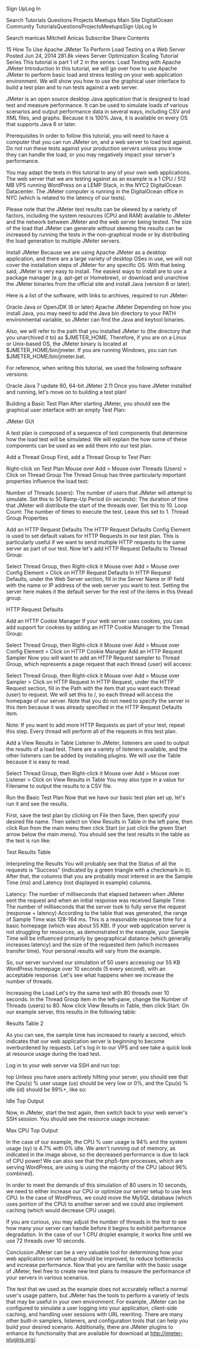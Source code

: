 Sign UpLog In

Search
Tutorials
Questions
Projects
Meetups
Main Site
 DigitalOcean  Community
TutorialsQuestionsProjectsMeetupsSign UpLog In

Search
 manicas
Mitchell Anicas
 Subscribe  Share  Contents 

15
How To Use Apache JMeter To Perform Load Testing on a Web Server
Posted Jun 24, 2014 281.8k views Server Optimization Scaling
Tutorial Series
This tutorial is part 1 of 2 in the series: Load Testing with Apache JMeter
Introduction
In this tutorial, we will go over how to use Apache JMeter to perform basic load and stress testing on your web application environment. We will show you how to use the graphical user interface to build a test plan and to run tests against a web server.

JMeter is an open source desktop Java application that is designed to load test and measure performance. It can be used to simulate loads of various scenarios and output performance data in several ways, including CSV and XML files, and graphs. Because it is 100% Java, it is available on every OS that supports Java 6 or later.

Prerequisites
In order to follow this tutorial, you will need to have a computer that you can run JMeter on, and a web server to load test against. Do not run these tests against your production servers unless you know they can handle the load, or you may negatively impact your server's performance.

You may adapt the tests in this tutorial to any of your own web applications. The web server that we are testing against as an example is a 1 CPU / 512 MB VPS running WordPress on a LEMP Stack, in the NYC2 DigitalOcean Datacenter. The JMeter computer is running in the DigitalOcean office in NYC (which is related to the latency of our tests).

Please note that the JMeter test results can be skewed by a variety of factors, including the system resources (CPU and RAM) available to JMeter and the network between JMeter and the web server being tested. The size of the load that JMeter can generate without skewing the results can be increased by running the tests in the non-graphical mode or by distributing the load generation to multiple JMeter servers.

Install JMeter
Because we are using Apache JMeter as a desktop application, and there are a large variety of desktop OSes in use, we will not cover the installation steps of JMeter for any specific OS. With that being said, JMeter is very easy to install. The easiest ways to install are to use a package manager (e.g. apt-get or Homebrew), or download and unarchive the JMeter binaries from the official site and install Java (version 6 or later).

Here is a list of the software, with links to archives, required to run JMeter:

Oracle Java or OpenJDK (6 or later)
Apache JMeter
Depending on how you install Java, you may need to add the Java bin directory to your PATH environmental variable, so JMeter can find the Java and keytool binaries.

Also, we will refer to the path that you installed JMeter to (the directory that you unarchived it to) as $JMETER_HOME. Therefore, if you are on a Linux or Unix-based OS, the JMeter binary is located at $JMETER_HOME/bin/jmeter. If you are running Windows, you can run $JMETER_HOME/bin/jmeter.bat.

For reference, when writing this tutorial, we used the following software versions:

Oracle Java 7 update 60, 64-bit
JMeter 2.11
Once you have JMeter installed and running, let's move on to building a test plan!

Building a Basic Test Plan
After starting JMeter, you should see the graphical user interface with an empty Test Plan:

JMeter GUI

A test plan is composed of a sequence of test components that determine how the load test will be simulated. We will explain the how some of these components can be used as we add them into our test plan.

Add a Thread Group
First, add a Thread Group to Test Plan:

Right-click on Test Plan
Mouse over Add >
Mouse over Threads (Users) >
Click on Thread Group
The Thread Group has three particularly important properties influence the load test:

Number of Threads (users): The number of users that JMeter will attempt to simulate. Set this to 50
Ramp-Up Period (in seconds): The duration of time that JMeter will distribute the start of the threads over. Set this to 10.
Loop Count: The number of times to execute the test. Leave this set to 1.
Thread Group Properties

Add an HTTP Request Defaults
The HTTP Request Defaults Config Element is used to set default values for HTTP Requests in our test plan. This is particularly useful if we want to send multiple HTTP requests to the same server as part of our test. Now let's add HTTP Request Defaults to Thread Group:

Select Thread Group, then Right-click it
Mouse over Add >
Mouse over Config Element >
Click on HTTP Request Defaults
In HTTP Request Defaults, under the Web Server section, fill in the Server Name or IP field with the name or IP address of the web server you want to test. Setting the server here makes it the default server for the rest of the items in this thread group.

HTTP Request Defaults

Add an HTTP Cookie Manager
If your web server uses cookies, you can add support for cookies by adding an HTTP Cookie Manager to the Thread Group:

Select Thread Group, then Right-click it
Mouse over Add >
Mouse over Config Element >
Click on HTTP Cookie Manager
Add an HTTP Request Sampler
Now you will want to add an HTTP Request sampler to Thread Group, which represents a page request that each thread (user) will access:

Select Thread Group, then Right-click it
Mouse over Add >
Mouse over Sampler >
Click on HTTP Request
In HTTP Request, under the HTTP Request section, fill in the Path with the item that you want each thread (user) to request. We will set this to /, so each thread will access the homepage of our server. Note that you do not need to specify the server in this item because it was already specified in the HTTP Request Defaults item.

Note: If you want to add more HTTP Requests as part of your test, repeat this step. Every thread will perform all of the requests in this test plan.

Add a View Results in Table Listener
In JMeter, listeners are used to output the results of a load test. There are a variety of listeners available, and the other listeners can be added by installing plugins. We will use the Table because it is easy to read.

Select Thread Group, then Right-click it
Mouse over Add >
Mouse over Listener >
Click on View Results in Table
You may also type in a value for Filename to output the results to a CSV file.

Run the Basic Test Plan
Now that we have our basic test plan set up, let's run it and see the results.

First, save the test plan by clicking on File then Save, then specify your desired file name. Then select on View Results in Table in the left pane, then click Run from the main menu then click Start (or just click the green Start arrow below the main menu). You should see the test results in the table as the test is run like:

Test Results Table

Interpreting the Results
You will probably see that the Status of all the requests is "Success" (indicated by a green triangle with a checkmark in it). After that, the columns that you are probably most interest in are the Sample Time (ms) and Latency (not displayed in example) columns.

Latency: The number of milliseconds that elapsed between when JMeter sent the request and when an initial response was received
Sample Time: The number of milliseconds that the server took to fully serve the request (response + latency)
According to the table that was generated, the range of Sample Time was 128-164 ms. This is a reasonable response time for a basic homepage (which was about 55 KB). If your web application server is not struggling for resources, as demonstrated in the example, your Sample Time will be influenced primarily by geographical distance (which generally increases latency) and the size of the requested item (which increases transfer time). Your personal results will vary from the example.

So, our server survived our simulation of 50 users accessing our 55 KB WordPress homepage over 10 seconds (5 every second), with an acceptable response. Let's see what happens when we increase the number of threads.

Increasing the Load
Let's try the same test with 80 threads over 10 seconds. In the Thread Group item in the left-pane, change the Number of Threads (users) to 80. Now click View Results in Table, then click Start. On our example server, this results in the following table:

Results Table 2

As you can see, the sample time has increased to nearly a second, which indicates that our web application server is beginning to become overburdened by requests. Let's log in to our VPS and see take a quick look at resource usage during the load test.

Log in to your web server via SSH and run top:

top
Unless you have users actively hitting your server, you should see that the Cpu(s) % user usage (us) should be very low or 0%, and the Cpu(s) % idle (id) should be 99%+, like so:

Idle Top Output

Now, in JMeter, start the test again, then switch back to your web server's SSH session. You should see the resource usage increase:

Max CPU Top Output

In the case of our example, the CPU % user usage is 94% and the system usage (sy) is 4.7% with 0% idle. We aren't running out of memory, as indicated in the image above, so the decreased performance is due to lack of CPU power! We can also see that the php5-fpm processes, which are serving WordPress, are using is using the majority of the CPU (about 96% combined).

In order to meet the demands of this simulation of 80 users in 10 seconds, we need to either increase our CPU or optimize our server setup to use less CPU. In the case of WordPress, we could move the MySQL database (which uses portion of the CPU) to another server and we could also implement caching (which would decrease CPU usage).

If you are curious, you may adjust the number of threads in the test to see how many your server can handle before it begins to exhibit performance degradation. In the case of our 1 CPU droplet example, it works fine until we use 72 threads over 10 seconds.

Conclusion
JMeter can be a very valuable tool for determining how your web application server setup should be improved, to reduce bottlenecks and increase performance. Now that you are familiar with the basic usage of JMeter, feel free to create new test plans to measure the performance of your servers in various scenarios.

The test that we used as the example does not accurately reflect a normal user's usage pattern, but JMeter has the tools to perform a variety of tests that may be useful in your own environment. For example, JMeter can be configured to simulate a user logging into your application, client-side caching, and handling user sessions with URL rewriting. There are many other built-in samplers, listeners, and configuration tools that can help you build your desired scenario. Additionally, there are JMeter plugins to enhance its functionality that are available for download at http://jmeter-plugins.org/.

